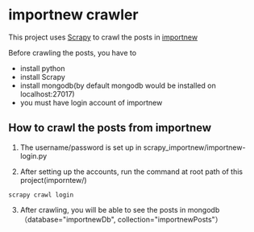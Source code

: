 importnew crawler
========================

This project uses [Scrapy](https://scrapy.org/) to crawl the posts in [importnew](www.importnew.com)

Before crawling the posts, you have to 

- install python
- install Scrapy
- install mongodb(by default mongodb would be installed on localhost:27017)
- you must have login account of importnew

How to crawl the posts from importnew
---------------

1. The username/password is set up in scrapy_importnew/importnew-login.py

2. After setting up the accounts, run the command at root path of this project(imporntew/)

```
scrapy crawl login

```

3. After crawling, you will be able to see the posts in mongodb（database="importnewDb", collection="importnewPosts"）